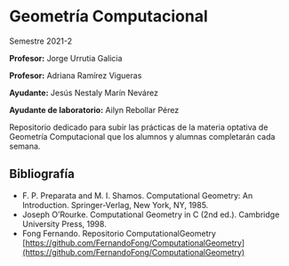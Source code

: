 # Geometría Computacional 
Semestre 2021-2

**Profesor:** Jorge Urrutia Galicia

**Profesor:** Adriana Ramírez Vigueras

**Ayudante:** Jesús Nestaly Marín Nevárez

**Ayudante de laboratorio:** Ailyn Rebollar Pérez

Repositorio dedicado para subir las prácticas de la materia optativa de Geometría Computacional que los alumnos y alumnas completarán cada semana.


## Bibliografía
* F. P. Preparata and M. I. Shamos. Computational Geometry: An Introduction. Springer-Verlag, New York, NY, 1985.
* Joseph O’Rourke. Computational Geometry in C (2nd ed.). Cambridge University Press, 1998.
* Fong Fernando. Repositorio ComputationalGeometry [https://github.com/FernandoFong/ComputationalGeometry](https://github.com/FernandoFong/ComputationalGeometry)
